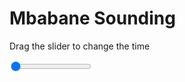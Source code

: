 <h1>Mbabane Sounding</h1>
<p>Drag the slider to change the time</p>

<div class="slidecontainer">
<input oninput='setImage(this)' class="slider" type="range" min="0" max="6" value="0" step="1" />
<img id='img'/>
</div>

<script>
var img = document.getElementById('img');
var img_array = ['/assets/images/skwt/skd_mbabane_wrfout_d01_2020-04-22_12:00:00.png',
'/assets/images/skwt/skd_mbabane_wrfout_d01_2020-04-22_18:00:00.png',
'/assets/images/skwt/skd_mbabane_wrfout_d01_2020-04-23_00:00:00.png',
'/assets/images/skwt/skd_mbabane_wrfout_d01_2020-04-23_06:00:00.png',
'/assets/images/skwt/skd_mbabane_wrfout_d01_2020-04-23_12:00:00.png',
'/assets/images/skwt/skd_mbabane_wrfout_d01_2020-04-23_18:00:00.png',];
function setImage(obj)
{
        var value = obj.value;
        img.src = img_array[value];

}
</script>
